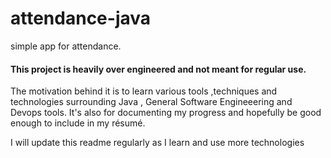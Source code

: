 # attendance-java
 simple app for attendance.
 
 #### This project is heavily over engineered and not meant for regular use. 
 
 The motivation behind it is to learn various tools ,techniques and technologies surrounding Java , General Software Engineeering and Devops tools. It's also for documenting my progress and hopefully be good enough to include in my résumé.
 
 I will update this readme regularly as I learn and use more technologies
